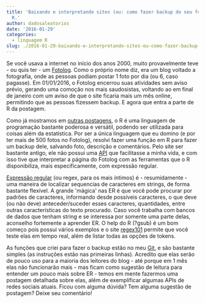 ```yaml
---
title: 'Baixando e interpretando sites (ou: como fazer backup do seu fotolog) com
  R.'
author: dadosaleatorios
date: '2016-01-29'
categories:
  - linguagem R
slug: ./2016-01-29-baixando-e-interpretando-sites-ou-como-fazer-backup-do-seu-fotolog-com-r
---
```


Se você usava a internet no início dos anos 2000, muito provavelmente teve - ou quis ter - um [Fotolog](https://en.wikipedia.org/wiki/Fotolog). Como o próprio nome diz, era um blog voltado a fotografia, onde as pessoas podiam postar 1 foto por dia (ou 6, caso pagasse). Em 01/01/2016, o Fotolog encerrou suas atividades sem aviso prévio, gerando uma comoção nos mais saudosistas, voltando ao em final de janeiro com um aviso de que o site ficaria mais um mês online, permitindo que as pessoas fizessem backup. E agora que entra a parte de R da postagem.

Como já mostramos em [outras postagens](http://www.dadosaleatorios.com.br/2015/10/r-tambem-pode-ser-diversao.html), o R é uma linguagem de programação bastante poderosa e versátil, podendo ser utilizada para coisas além da estatística. Por ser a única linguagem que eu domino (e por ter mais de 500 fotos no Fotolog), resolvi fazer uma função em R para fazer um backup dele, salvando foto, descrição e comentários. Pelo site ser bastante antigo, ele não possui uma [API](https://pt.wikipedia.org/wiki/Interface_de_programa%C3%A7%C3%A3o_de_aplica%C3%A7%C3%B5es) que facilitasse a minha vida, e com isso tive que interpretar a página do Fotolog com as ferramentas que o R disponibiliza, mais especificamente, com expressão regular.

[Expressão regular](https://pt.wikipedia.org/wiki/Express%C3%A3o_regular) (ou regex, para os mais íntimos) é - resumidamente - uma maneira de localizar sequencias de caracteres em strings, de forma bastante flexível. A grande 'mágica' nas ER é que você pode procurar por padrões de caracteres, informando desde possíveis caracteres, o que deve (ou não deve) anteceder/suceder esses caracteres, quantidades, entre outras características do texto procurado. Caso você trabalha com bancos de dados que tenham string e se interessa por somente uma parte delas, aconselho fortemente a aprender ER. O help do R (?gsub) é um bom começo pois possui vários exemplos e o site [regex101](https://regex101.com/) permite que você teste elas em tempo real, além de listar todas as opções de tokens.

As funções que criei para fazer o backup estão no meu [Git](https://github.com/rcoster/blog/blob/master/2016_01_29%20-%20Backup%20fotolog.R), e são bastante simples (as instruções estão nas primeiras linhas). Acredito que elas serão de pouco uso para a maioria dos leitores do blog - até porque em 1 mês elas não funcionarão mais - mas ficam como sugestão de leitura para entender um pouco mais sobre ER - temos em mente fazermos uma postagem detalhada sobre elas, além de exemplificar algumas APIs de redes sociais atuais. Ficou com alguma dúvida? Tem alguma sugestão de postagem? Deixe seu comentário!
